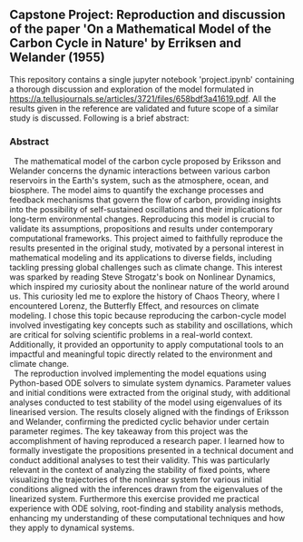 ## Capstone Project: Reproduction and discussion of the paper 'On a Mathematical Model of the Carbon Cycle in Nature' by Erriksen and Welander (1955) ##
This repository contains a single jupyter notebook 'project.ipynb' containing a thorough discussion and exploration of the model formulated in https://a.tellusjournals.se/articles/3721/files/658bdf3a41619.pdf. All the results given
in the reference are validated and future scope of a similar study is discussed. Following is a brief abstract:
### Abstract ###
&nbsp; The mathematical model of the carbon cycle proposed by Eriksson and Welander concerns the dynamic interactions between various carbon reservoirs in the Earth's system, such as the atmosphere, ocean, and biosphere. The model aims to quantify the exchange processes and feedback mechanisms that govern the flow of carbon, providing insights into the possibility of self-sustained oscillations and their implications for long-term environmental changes. Reproducing this model is crucial to validate its assumptions, propositions and results under contemporary computational frameworks. This project aimed to faithfully reproduce the results presented in the original study, motivated by a personal interest in mathematical modeling and its applications to diverse fields, including tackling pressing global challenges such as climate change. This interest was sparked by reading Steve Strogatz's book on Nonlinear Dynamics, which inspired my curiosity about the nonlinear nature of the world around us. This curiosity led me to explore the history of Chaos Theory, where I encountered Lorenz, the Butterfly Effect, and resources on climate modeling. I chose this topic because reproducing the carbon-cycle model involved investigating key concepts such as stability and oscillations, which are critical for solving scientific problems in a real-world context. Additionally, it provided an opportunity to apply computational tools to an impactful and meaningful topic directly related to the environment and climate change.\
&nbsp; The reproduction involved implementing the model equations using Python-based ODE solvers to simulate system dynamics. Parameter values and initial conditions were extracted from the original study, with additional analyses conducted to test stability of the model using eigenvalues of its linearised version. The results closely aligned with the findings of Eriksson and Welander, confirming the predicted cyclic behavior under certain parameter regimes. The key takeaway from this project was the accomplishment of having reproduced a research paper. I learned how to formally investigate the propositions presented in a technical document and conduct additional analyses to test their validity. This was particularly relevant in the context of analyzing the stability of fixed points, where visualizing the trajectories of the nonlinear system for various initial conditions aligned with the inferences drawn from the eigenvalues of the linearized system. Furthermore this exercise provided me practical experience with ODE solving, root-finding and stability analysis methods, enhancing my understanding of these computational techniques and how they apply to dynamical systems.   
